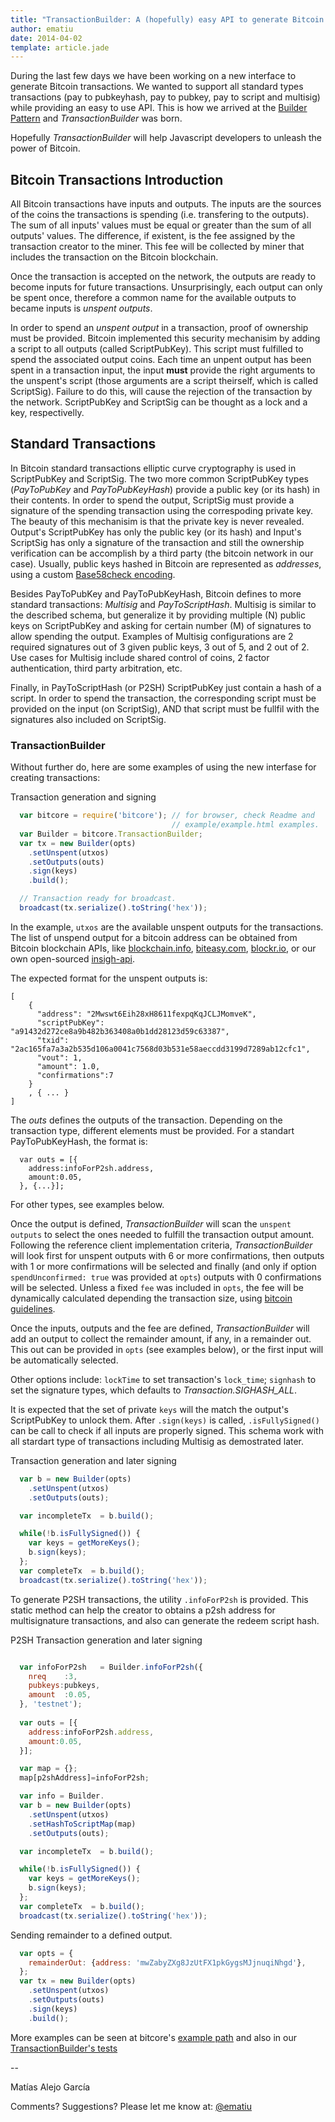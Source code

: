```yaml
---
title: "TransactionBuilder: A (hopefully) easy API to generate Bitcoin transactions"
author: ematiu 
date: 2014-04-02
template: article.jade
---
```

During the last few days we have been working on a new interface to generate
Bitcoin transactions. We wanted to support all standard types transactions 
(pay to pubkeyhash, pay to pubkey, pay to script and multisig)  while providing 
an easy to use API. This is how we arrived at the 
[Builder Pattern](https://en.wikipedia.org/wiki/Builder_pattern) 
and *TransactionBuilder* was born.


Hopefully *TransactionBuilder* will help Javascript developers to unleash the 
power of Bitcoin.


## Bitcoin Transactions Introduction
All Bitcoin transactions have inputs and outputs. The inputs are the sources of the coins the transactions is spending (i.e. transfering to the outputs). The sum of all inputs' values  must be equal or greater than the sum of all outputs' values. The difference, if existent, is the fee assigned by the transaction creator to the miner. This fee will be collected by miner that includes the transaction on the Bitcoin blockchain.

Once the transaction is accepted on the network, the outputs are ready to become
inputs for future transactions. Unsurprisingly, each output can only be spent once, 
therefore a common name for the available outputs to became inputs is *unspent outputs*.

In order to spend an *unspent output* in a transaction, proof of ownership must be 
provided. Bitcoin implemented this security mechanisim by adding a script to all 
outputs (called ScriptPubKey). This script must fulfilled to spend the associated 
output coins. Each time an unpent output has been spent in a transaction input, 
the input **must** provide the right arguments to the unspent's script (those 
arguments are a script theirself, which is called ScriptSig).  Failure to do 
this, will cause the rejection of the transaction by the network. ScriptPubKey 
and ScriptSig can be thought as a lock and a key, respectivelly.

## Standard Transactions

In Bitcoin standard transactions elliptic curve cryptography is used in 
ScriptPubKey and ScriptSig. The two more common ScriptPubKey types
 (*PayToPubKey* and *PayToPubKeyHash*) provide a public key (or its hash) 
in their contents. In order to spend the output, ScriptSig must provide 
a signature of the spending transaction using the correspoding private key.
The beauty of this mechanisim is that the private key is never revealed. 
Output's ScriptPubKey has only the public key (or its hash) and 
Input's ScriptSig has only a signature of the transaction and still 
the ownership verification can be accomplish by a third party
(the bitcoin network in our case). Usually, public keys hashed in
Bitcoin are represented as *addresses*, using a custom 
[Base58check encoding](https://en.bitcoin.it/wiki/Base58Check_encoding).

Besides PayToPubKey and PayToPubKeyHash, Bitcoin defines to more standard
transactions: *Multisig* and *PayToScriptHash*. Multisig is similar to the 
described schema, but generalize it by providing multiple (N) public keys 
on ScriptPubKey and asking for certain number (M) of signatures to allow 
spending the output. Examples of Multisig configurations are 2 required 
signatures out of 3 given public keys, 3 out of 5, and 2 out of 2. 
 Use cases for Multisig include shared control of coins, 2 factor 
authentication, third party arbitration, etc.

Finally, in PayToScriptHash (or P2SH) ScriptPubKey just contain a 
hash of a script. In order to spend the transaction, the corresponding
 script must be provided on the input (on ScriptSig), AND that script
 must be fullfil with the signatures also included on ScriptSig.

### TransactionBuilder

Without further do, here are some examples of using the new interfase
for creating transactions:

Transaction generation and signing
``` js
  var bitcore = require('bitcore'); // for browser, check Readme and 
                                    // example/example.html examples.
  var Builder = bitcore.TransactionBuilder;
  var tx = new Builder(opts)
    .setUnspent(utxos)
    .setOutputs(outs)
    .sign(keys)
    .build();

  // Transaction ready for broadcast.
  broadcast(tx.serialize().toString('hex'));
```
In the example, `utxos` are the available unspent outputs for the 
transactions. The list of unspend output for a bitcoin address can 
be obtained from Bitcoin blockchain APIs, like [blockchain.info](http://blockchain.info), 
[biteasy.com](http://biteasy.com), [blockr.io](http://blockr.io), or our 
own open-sourced [insigh-api](https://github.com/bitpay/insight-api). 

The expected format for the unspent outputs is:
```
[
    {
      "address": "2Mwswt6Eih28xH8611fexpqKqJCLJMomveK",
      "scriptPubKey": "a91432d272ce8a9b482b363408a0b1dd28123d59c63387",
      "txid": "2ac165fa7a3a2b535d106a0041c7568d03b531e58aeccdd3199d7289ab12cfc1",
      "vout": 1,
      "amount": 1.0,
      "confirmations":7
    }
    , { ... }
]
```

The *outs* defines the outputs of the transaction. Depending on the transaction type, different
elements must be provided. For a standart PayToPubKeyHash, the format is:
```
  var outs = [{
    address:infoForP2sh.address, 
    amount:0.05,
  }, {...}];

```
For other types, see examples below.


Once the output is defined, *TransactionBuilder* will scan the `unspent outputs` 
to select the ones needed to fulfill the transaction output amount. Following the 
reference client implementation criteria, *TransactionBuilder* will look first for
unspent outputs with 6 or more 
confirmations, then outputs with 1 or more confirmations will be selected and
 finally (and only if option `spendUnconfirmed: true` was provided at `opts`) 
outputs with 0 confirmations will be selected. Unless a fixed `fee` was included
in `opts`, the fee will be dynamically calculated depending the transaction size, 
using [bitcoin guidelines](https://en.bitcoin.it/wiki/Transaction_fees).

Once the inputs, outputs and the fee are defined, *TransactionBuilder* will add 
an output to collect the remainder amount, if any, in a remainder out. This out
 can be provided in `opts` (see examples below), or the first input will be 
automatically selected.

Other options include: `lockTime` to set transaction's `lock_time`; `signhash` 
to set the signature types, which defaults to *Transaction.SIGHASH_ALL*.


It is expected that the set of private `keys` will the match the output's 
ScriptPubKey to unlock them. After `.sign(keys)` is called, `.isFullySigned()` 
can be call to check if all inputs are properly signed. This schema work with all 
stardart type of transactions including Multisig as demostrated later.


Transaction generation and later signing

``` js
  var b = new Builder(opts)
    .setUnspent(utxos)
    .setOutputs(outs);

  var incompleteTx  = b.build();

  while(!b.isFullySigned()) {
    var keys = getMoreKeys();
    b.sign(keys);
  };
  var completeTx  = b.build();
  broadcast(tx.serialize().toString('hex'));

```

To generate P2SH transactions, the utility `.infoForP2sh` is provided. This
static method can help the creator to obtains a p2sh address for multisignature
transactions, and also can generate the redeem script hash.



P2SH Transaction generation and later signing

``` js

  var infoForP2sh   = Builder.infoForP2sh({
    nreq    :3, 
    pubkeys:pubkeys, 
    amount  :0.05,
  }, 'testnet');
 
  var outs = [{
    address:infoForP2sh.address, 
    amount:0.05,
  }];

  var map = {};
  map[p2shAddress]=infoForP2sh;

  var info = Builder.  
  var b = new Builder(opts)
    .setUnspent(utxos)
    .setHashToScriptMap(map)
    .setOutputs(outs);

  var incompleteTx  = b.build();

  while(!b.isFullySigned()) {
    var keys = getMoreKeys();
    b.sign(keys);
  };
  var completeTx  = b.build();
  broadcast(tx.serialize().toString('hex'));

```

Sending remainder to a defined output.
``` js
  var opts = {
    remainderOut: {address: 'mwZabyZXg8JzUtFX1pkGygsMJjnuqiNhgd'},
  };
  var tx = new Builder(opts)
    .setUnspent(utxos)
    .setOutputs(outs)
    .sign(keys)
    .build();
```

More examples can be seen at bitcore's [example path](https://github.com/bitpay/bitcore/tree/master/examples) and also in our [TransactionBuilder's tests](https://github.com/bitpay/bitcore/blob/master/test/test.TransactionBuilder.js)


--

Matías Alejo García

Comments? Suggestions? Please let me know at:
[@ematiu](http://twitter.com/ematiu)

